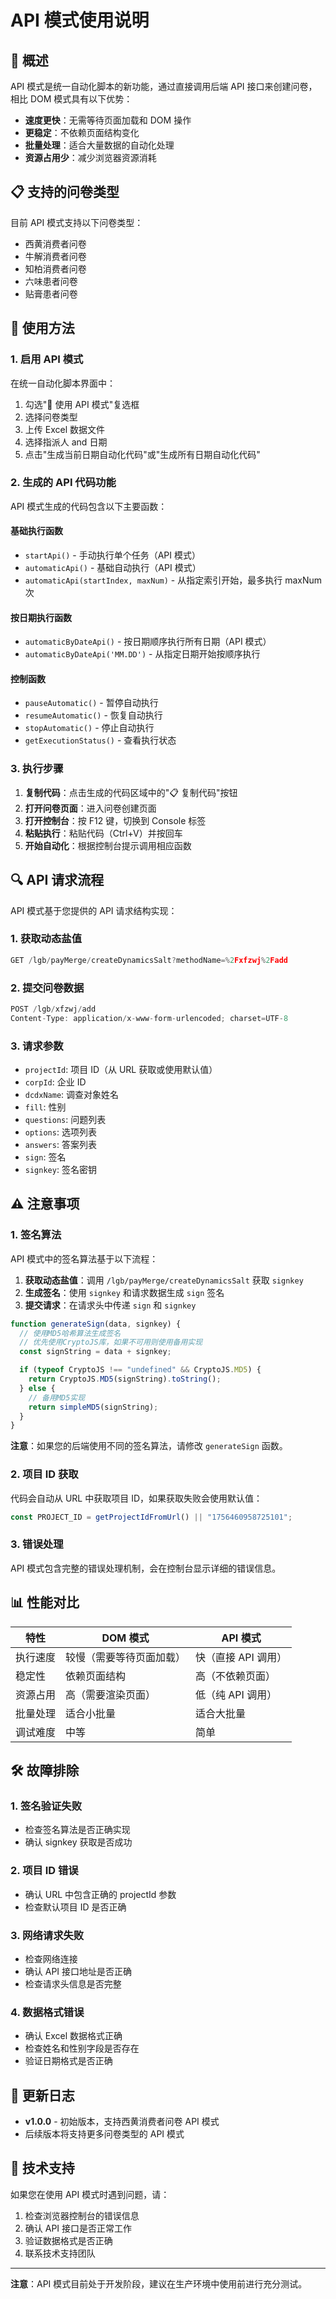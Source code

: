 # API 模式使用说明

## 🚀 概述

API 模式是统一自动化脚本的新功能，通过直接调用后端 API 接口来创建问卷，相比 DOM 模式具有以下优势：

- **速度更快**：无需等待页面加载和 DOM 操作
- **更稳定**：不依赖页面结构变化
- **批量处理**：适合大量数据的自动化处理
- **资源占用少**：减少浏览器资源消耗

## 📋 支持的问卷类型

目前 API 模式支持以下问卷类型：

- 西黄消费者问卷
- 牛解消费者问卷
- 知柏消费者问卷
- 六味患者问卷
- 贴膏患者问卷

## 🔧 使用方法

### 1. 启用 API 模式

在统一自动化脚本界面中：

1. 勾选"🚀 使用 API 模式"复选框
2. 选择问卷类型
3. 上传 Excel 数据文件
4. 选择指派人 and 日期
5. 点击"生成当前日期自动化代码"或"生成所有日期自动化代码"

### 2. 生成的 API 代码功能

API 模式生成的代码包含以下主要函数：

#### 基础执行函数

- `startApi()` - 手动执行单个任务（API 模式）
- `automaticApi()` - 基础自动执行（API 模式）
- `automaticApi(startIndex, maxNum)` - 从指定索引开始，最多执行 maxNum 次

#### 按日期执行函数

- `automaticByDateApi()` - 按日期顺序执行所有日期（API 模式）
- `automaticByDateApi('MM.DD')` - 从指定日期开始按顺序执行

#### 控制函数

- `pauseAutomatic()` - 暂停自动执行
- `resumeAutomatic()` - 恢复自动执行
- `stopAutomatic()` - 停止自动执行
- `getExecutionStatus()` - 查看执行状态

### 3. 执行步骤

1. **复制代码**：点击生成的代码区域中的"📋 复制代码"按钮
2. **打开问卷页面**：进入问卷创建页面
3. **打开控制台**：按 F12 键，切换到 Console 标签
4. **粘贴执行**：粘贴代码（Ctrl+V）并按回车
5. **开始自动化**：根据控制台提示调用相应函数

## 🔍 API 请求流程

API 模式基于您提供的 API 请求结构实现：

### 1. 获取动态盐值

```javascript
GET /lgb/payMerge/createDynamicsSalt?methodName=%2Fxfzwj%2Fadd
```

### 2. 提交问卷数据

```javascript
POST /lgb/xfzwj/add
Content-Type: application/x-www-form-urlencoded; charset=UTF-8
```

### 3. 请求参数

- `projectId`: 项目 ID（从 URL 获取或使用默认值）
- `corpId`: 企业 ID
- `dcdxName`: 调查对象姓名
- `fill`: 性别
- `questions`: 问题列表
- `options`: 选项列表
- `answers`: 答案列表
- `sign`: 签名
- `signkey`: 签名密钥

## ⚠️ 注意事项

### 1. 签名算法

API 模式中的签名算法基于以下流程：

1. **获取动态盐值**：调用 `/lgb/payMerge/createDynamicsSalt` 获取 `signkey`
2. **生成签名**：使用 `signkey` 和请求数据生成 `sign` 签名
3. **提交请求**：在请求头中传递 `sign` 和 `signkey`

```javascript
function generateSign(data, signkey) {
  // 使用MD5哈希算法生成签名
  // 优先使用CryptoJS库，如果不可用则使用备用实现
  const signString = data + signkey;

  if (typeof CryptoJS !== "undefined" && CryptoJS.MD5) {
    return CryptoJS.MD5(signString).toString();
  } else {
    // 备用MD5实现
    return simpleMD5(signString);
  }
}
```

**注意**：如果您的后端使用不同的签名算法，请修改 `generateSign` 函数。

### 2. 项目 ID 获取

代码会自动从 URL 中获取项目 ID，如果获取失败会使用默认值：

```javascript
const PROJECT_ID = getProjectIdFromUrl() || "1756460958725101";
```

### 3. 错误处理

API 模式包含完整的错误处理机制，会在控制台显示详细的错误信息。

## 📊 性能对比

| 特性     | DOM 模式                 | API 模式            |
| -------- | ------------------------ | ------------------- |
| 执行速度 | 较慢（需要等待页面加载） | 快（直接 API 调用） |
| 稳定性   | 依赖页面结构             | 高（不依赖页面）    |
| 资源占用 | 高（需要渲染页面）       | 低（纯 API 调用）   |
| 批量处理 | 适合小批量               | 适合大批量          |
| 调试难度 | 中等                     | 简单                |

## 🛠️ 故障排除

### 1. 签名验证失败

- 检查签名算法是否正确实现
- 确认 signkey 获取是否成功

### 2. 项目 ID 错误

- 确认 URL 中包含正确的 projectId 参数
- 检查默认项目 ID 是否正确

### 3. 网络请求失败

- 检查网络连接
- 确认 API 接口地址是否正确
- 检查请求头信息是否完整

### 4. 数据格式错误

- 确认 Excel 数据格式正确
- 检查姓名和性别字段是否存在
- 验证日期格式是否正确

## 📝 更新日志

- **v1.0.0** - 初始版本，支持西黄消费者问卷 API 模式
- 后续版本将支持更多问卷类型的 API 模式

## 🤝 技术支持

如果您在使用 API 模式时遇到问题，请：

1. 检查浏览器控制台的错误信息
2. 确认 API 接口是否正常工作
3. 验证数据格式是否正确
4. 联系技术支持团队

---

**注意**：API 模式目前处于开发阶段，建议在生产环境中使用前进行充分测试。
